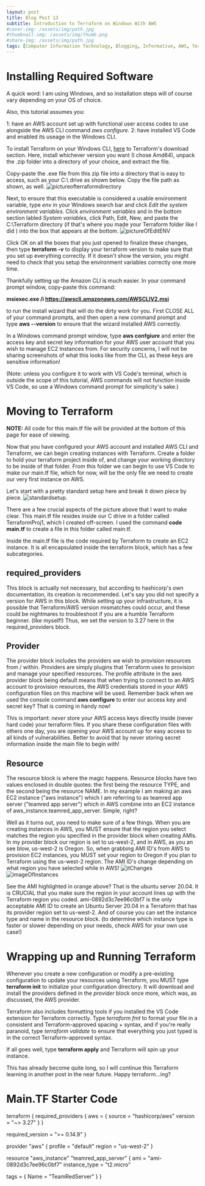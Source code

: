 ```yaml
---
layout: post
title: Blog Post 13
subtitle: Introduction to Terraform on Windows With AWS
#cover-img: /assets/img/path.jpg
#thumbnail-img: /assets/img/thumb.png
#share-img: /assets/img/path.jpg
tags: [Computer Information Technology, Blogging, Informative, AWS, Terraform, Automation]
---
```


# Installing Required Software

A quick word: I am using Windows, and so installation steps will of course vary depending on your OS of choice.

Also, this tutorial assumes you: 

1: have an AWS account set up with functional user access codes to use alongside the AWS CLI command _aws configure._
2: have installed VS Code and enabled its useage in the Windows CLI. 

To install Terraform on your Windows CLI, [here](https://www.terraform.io/downloads) to Terraform's download section. Here, install whichever version you want (I chose Amd64), unpack the .zip folder into a directory of your choice, and extract the file. 

Copy-paste the .exe file from this zip file into a directory that is easy to access, such as your C:\ drive as shown below. Copy the file path as shown, as well. ![pictureofterraformdirectory](/assets/img/image(57).png)

Next, to ensure that this executable is considered a usable environment variable, type _env_ in your Windows search bar and click _Edit the system environment variables._ Click _environment variables_ and in the bottom section labled _System variables,_ click Path, Edit, New, and paste the C:\Terraform directory (if that's where you made your Terraform folder like I did ) into the box that appears at the bottom. ![pictureOfEditENV](/assets/img/image(58).png)

Click OK on all the boxes that you just opened to finalize these changes, then type **terraform -v** to display your terraform version to make sure that you set up everything correctly. If it doesn't show the version, you might need to check that you setup the environment variables correctly one more time.

Thankfully setting up the Amazon CLI is much easier. In your command prompt window, copy-paste this command: 

**msiexec.exe /i https://awscli.amazonaws.com/AWSCLIV2.msi**

to run the install wizard that will do the dirty work for you. First CLOSE ALL of your command prompts, and then open a new command prompt and type **aws --version** to ensure that the wizard installed AWS correctly. 

In a Windows command prompt window, type **aws confgiure** and enter the access key and secret key information for your AWS user account that you wish to manage EC2 Instances from. For security concerns, I will not be sharing screenshots of what this looks like from the CLI, as these keys are sensitive information!

(Note: unless you configure it to work with VS Code's terminal, which is outside the scope of this tutorial, AWS commands will not function inside VS Code, so use a Windows command prompt for simplicity's sake.)

# Moving to Terraform

**NOTE:** All code for this main.tf file will be provided at the bottom of this page for ease of viewing. 

Now that you have configured your AWS account and installed AWS CLI and Terraform, we can begin creating instances with Terraform. Create a folder to hold your terraform project inside of, and change your working directory to be inside of that folder. From this folder we can begin to use VS Code to make our main.tf file, which for now, will be the only file we need to create our very first instance on AWS. 

Let's start with a pretty standard setup here and break it down piece by piece. ![standardsetup](/assets/img/image(59).png).

There are a few crucial aspects of the picture above that I want to make clear. This main.tf file resides inside our C drive in a folder called TerraformProj1, which I created off-screen. I used the command **code main.tf** to create a file in this folder called main.tf. 

Inside the main.tf file is the code required by Terraform to create an EC2 instance. It is all encapsulated inside the terraform block, which has a few subcategories. 

## required_providers

This block is actually not necessary, but according to hashicorp's own documentation, its creation is recommended. Let's say you did not specify a version for AWS in this block. While setting up your infrastructure, it is possible that Terraform/AWS version mismatches could occur, and these could be nightmares to troubleshoot if you are a humble Terraform beginner. (like myself!) Thus, we set the version to 3.27 here in the required_providers block.

## Provider

The provider block includes the providers we wish to provision resources from / within. Providers are simply plugins that Terraform uses to provision and manage your specified resources. The profile attribute in the aws provider block being default means that when trying to connect to an AWS account to provision resources, the  AWS credentials stored in your AWS configuration files on this machine will be used. Remember back when we used the console command **aws configure** to enter our access key and secret key? That is coming in handy now!

This is important: _never_ store your AWS access keys directly inside (never hard code) your terraform files. If you share these configuration files with others one day, you are opening your AWS account up for easy access to all kinds of vulnerabilities. Better to avoid that by never storing secret information inside the main file to begin with!

## Resource

The resource block is where the magic happens. Resource blocks have two values enclosed in double quotes: the first being the resource TYPE, and the second being the resource NAME. In my example I am making an aws EC2 instance ("aws instance") which I am referring to as teamred app server ("teamred app server") which in AWS combine into an  EC2 instance of aws_instance.teamred_app_server. Simple, right? 

Well as it turns out, you need to make sure of a few things. When you are creating instances in AWS, you MUST ensure that the region you select matches the region you specified in the provider block when creating AMIs. In my provider block our region is set to us-west-2, and in AWS, as you an see blow, us-west-2 is Oregon. So, when grabbing AMI ID's from AWS to provision EC2 instances, you MUST set your region to Oregon if you plan to Terraform using the us-west-2 region. The AMI ID's change depending on what region you have selected while in AWS! ![itChanges]() ![imageOfInstances]()

See the AMI highlighted in orange above? That is the ubuntu server 20.04. It is CRUCIAL that you make sure the region in your account lines up with the Terraform region you coded. ami-0892d3c7ee96c0bf7 is the only acceptable AMI ID to create an Ubuntu Server 20.04 in a Terraform that has its provider region set to us-west-2. And of course you can set the instance type and name in the resource block. (to determine which instance type is faster or slower depending on your needs, check AWS for your own use case!)

# Wrapping up and Running Terraform

Whenever you create a new configuration or modify a pre-existing configuration to update your resources using Terraform, you MUST type **terraform init** to initialize your configuration directory. It will download and install the providers defined in the _provider_ block once more, which was, as discussed, the AWS provider. 

Terraform also includes formatting tools if you installed the VS Code extension for Terraform correctly. Type _terraform fmt_ to format your file in a consistent and Terraform-approved spacing + syntax, and if you're really paranoid, type _terraform validate_ to ensure that everything you just typed is in the correct Terraform-approved syntax.

If all goes well, type **terraform apply** and Terraform will spin up your instance. 

This has already become quite long, so I will continue this Terraform learning in another post in the near future. Happy terraform...ing?


# Main.TF Starter Code

terraform {
  required_providers {
    aws = {
      source  = "hashicorp/aws"
      version = "~> 3.27"
    }
  }

  required_version = ">= 0.14.9"
}

provider "aws" {
  profile = "default"
  region  = "us-west-2"
}

resource "aws_instance" "teamred_app_server" {
  ami           = "ami-0892d3c7ee96c0bf7"
  instance_type = "t2.micro"

  tags = {
    Name = "TeamRedServer"
  }
}


